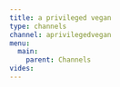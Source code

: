 ```yaml
---
title: a privileged vegan
type: channels
channel: aprivilegedvegan
menu:
  main:
    parent: Channels
vides:
---
```


